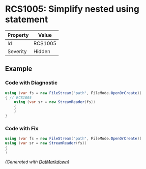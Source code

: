 # RCS1005: Simplify nested using statement

| Property | Value   |
| -------- | ------- |
| Id       | RCS1005 |
| Severity | Hidden  |

## Example

### Code with Diagnostic

```csharp
using (var fs = new FileStream("path", FileMode.OpenOrCreate))
{ // RCS1005
    using (var sr = new StreamReader(fs))
    {
    }
}
```

### Code with Fix

```csharp
using (var fs = new FileStream("path", FileMode.OpenOrCreate))
using (var sr = new StreamReader(fs))
{
}
```


*\(Generated with [DotMarkdown](http://github.com/JosefPihrt/DotMarkdown)\)*